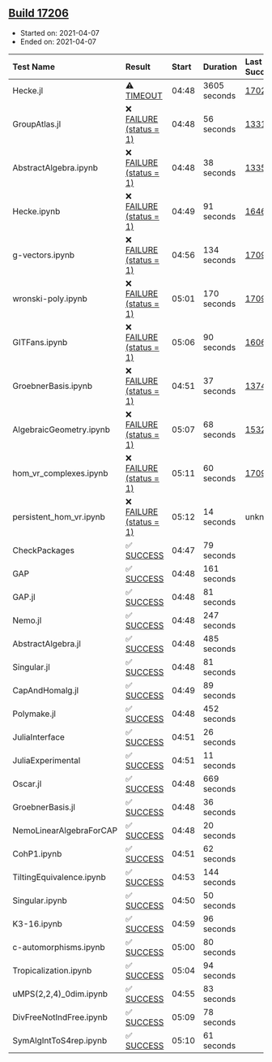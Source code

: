 ## [Build 17206](https://oscarci.mathematik.uni-kl.de/job/oscar/17206/)

* Started on: 2021-04-07
* Ended on: 2021-04-07

| Test Name    | Result | Start | Duration | Last Success | First Failure |
|:-------------|:-------|:------|:---------|:-------------|:--------------|
| Hecke.jl | ⚠ [TIMEOUT](https://oscarci.mathematik.uni-kl.de/job/oscar/17206/artifact/logs/build-17206/Hecke.jl.log) | 04:48 | 3605 seconds | [17022](https://oscarci.mathematik.uni-kl.de/job/oscar/17022/) | [17023](https://oscarci.mathematik.uni-kl.de/job/oscar/17023/) |
| GroupAtlas.jl | ❌ [FAILURE (status = 1)](https://oscarci.mathematik.uni-kl.de/job/oscar/17206/artifact/logs/build-17206/GroupAtlas.jl.log) | 04:48 | 56 seconds | [13311](https://oscarci.mathematik.uni-kl.de/job/oscar/13311/) | [13312](https://oscarci.mathematik.uni-kl.de/job/oscar/13312/) |
| AbstractAlgebra.ipynb | ❌ [FAILURE (status = 1)](https://oscarci.mathematik.uni-kl.de/job/oscar/17206/artifact/logs/build-17206/AbstractAlgebra.ipynb.log) | 04:48 | 38 seconds | [13355](https://oscarci.mathematik.uni-kl.de/job/oscar/13355/) | [13356](https://oscarci.mathematik.uni-kl.de/job/oscar/13356/) |
| Hecke.ipynb | ❌ [FAILURE (status = 1)](https://oscarci.mathematik.uni-kl.de/job/oscar/17206/artifact/logs/build-17206/Hecke.ipynb.log) | 04:49 | 91 seconds | [16463](https://oscarci.mathematik.uni-kl.de/job/oscar/16463/) | [16464](https://oscarci.mathematik.uni-kl.de/job/oscar/16464/) |
| g-vectors.ipynb | ❌ [FAILURE (status = 1)](https://oscarci.mathematik.uni-kl.de/job/oscar/17206/artifact/logs/build-17206/g-vectors.ipynb.log) | 04:56 | 134 seconds | [17099](https://oscarci.mathematik.uni-kl.de/job/oscar/17099/) | [17100](https://oscarci.mathematik.uni-kl.de/job/oscar/17100/) |
| wronski-poly.ipynb | ❌ [FAILURE (status = 1)](https://oscarci.mathematik.uni-kl.de/job/oscar/17206/artifact/logs/build-17206/wronski-poly.ipynb.log) | 05:01 | 170 seconds | [17098](https://oscarci.mathematik.uni-kl.de/job/oscar/17098/) | [17099](https://oscarci.mathematik.uni-kl.de/job/oscar/17099/) |
| GITFans.ipynb | ❌ [FAILURE (status = 1)](https://oscarci.mathematik.uni-kl.de/job/oscar/17206/artifact/logs/build-17206/GITFans.ipynb.log) | 05:06 | 90 seconds | [16068](https://oscarci.mathematik.uni-kl.de/job/oscar/16068/) | [16069](https://oscarci.mathematik.uni-kl.de/job/oscar/16069/) |
| GroebnerBasis.ipynb | ❌ [FAILURE (status = 1)](https://oscarci.mathematik.uni-kl.de/job/oscar/17206/artifact/logs/build-17206/GroebnerBasis.ipynb.log) | 04:51 | 37 seconds | [13748](https://oscarci.mathematik.uni-kl.de/job/oscar/13748/) | [13749](https://oscarci.mathematik.uni-kl.de/job/oscar/13749/) |
| AlgebraicGeometry.ipynb | ❌ [FAILURE (status = 1)](https://oscarci.mathematik.uni-kl.de/job/oscar/17206/artifact/logs/build-17206/AlgebraicGeometry.ipynb.log) | 05:07 | 68 seconds | [15322](https://oscarci.mathematik.uni-kl.de/job/oscar/15322/) | [15323](https://oscarci.mathematik.uni-kl.de/job/oscar/15323/) |
| hom_vr_complexes.ipynb | ❌ [FAILURE (status = 1)](https://oscarci.mathematik.uni-kl.de/job/oscar/17206/artifact/logs/build-17206/hom_vr_complexes.ipynb.log) | 05:11 | 60 seconds | [17099](https://oscarci.mathematik.uni-kl.de/job/oscar/17099/) | [17100](https://oscarci.mathematik.uni-kl.de/job/oscar/17100/) |
| persistent_hom_vr.ipynb | ❌ [FAILURE (status = 1)](https://oscarci.mathematik.uni-kl.de/job/oscar/17206/artifact/logs/build-17206/persistent_hom_vr.ipynb.log) | 05:12 | 14 seconds | unknown | unknown |
| CheckPackages | ✅ [SUCCESS](https://oscarci.mathematik.uni-kl.de/job/oscar/17206/artifact/logs/build-17206/CheckPackages.log) | 04:47 | 79 seconds |  |  |
| GAP | ✅ [SUCCESS](https://oscarci.mathematik.uni-kl.de/job/oscar/17206/artifact/logs/build-17206/GAP.log) | 04:48 | 161 seconds |  |  |
| GAP.jl | ✅ [SUCCESS](https://oscarci.mathematik.uni-kl.de/job/oscar/17206/artifact/logs/build-17206/GAP.jl.log) | 04:48 | 81 seconds |  |  |
| Nemo.jl | ✅ [SUCCESS](https://oscarci.mathematik.uni-kl.de/job/oscar/17206/artifact/logs/build-17206/Nemo.jl.log) | 04:48 | 247 seconds |  |  |
| AbstractAlgebra.jl | ✅ [SUCCESS](https://oscarci.mathematik.uni-kl.de/job/oscar/17206/artifact/logs/build-17206/AbstractAlgebra.jl.log) | 04:48 | 485 seconds |  |  |
| Singular.jl | ✅ [SUCCESS](https://oscarci.mathematik.uni-kl.de/job/oscar/17206/artifact/logs/build-17206/Singular.jl.log) | 04:48 | 81 seconds |  |  |
| CapAndHomalg.jl | ✅ [SUCCESS](https://oscarci.mathematik.uni-kl.de/job/oscar/17206/artifact/logs/build-17206/CapAndHomalg.jl.log) | 04:49 | 89 seconds |  |  |
| Polymake.jl | ✅ [SUCCESS](https://oscarci.mathematik.uni-kl.de/job/oscar/17206/artifact/logs/build-17206/Polymake.jl.log) | 04:48 | 452 seconds |  |  |
| JuliaInterface | ✅ [SUCCESS](https://oscarci.mathematik.uni-kl.de/job/oscar/17206/artifact/logs/build-17206/JuliaInterface.log) | 04:51 | 26 seconds |  |  |
| JuliaExperimental | ✅ [SUCCESS](https://oscarci.mathematik.uni-kl.de/job/oscar/17206/artifact/logs/build-17206/JuliaExperimental.log) | 04:51 | 11 seconds |  |  |
| Oscar.jl | ✅ [SUCCESS](https://oscarci.mathematik.uni-kl.de/job/oscar/17206/artifact/logs/build-17206/Oscar.jl.log) | 04:48 | 669 seconds |  |  |
| GroebnerBasis.jl | ✅ [SUCCESS](https://oscarci.mathematik.uni-kl.de/job/oscar/17206/artifact/logs/build-17206/GroebnerBasis.jl.log) | 04:48 | 36 seconds |  |  |
| NemoLinearAlgebraForCAP | ✅ [SUCCESS](https://oscarci.mathematik.uni-kl.de/job/oscar/17206/artifact/logs/build-17206/NemoLinearAlgebraForCAP.log) | 04:48 | 20 seconds |  |  |
| CohP1.ipynb | ✅ [SUCCESS](https://oscarci.mathematik.uni-kl.de/job/oscar/17206/artifact/logs/build-17206/CohP1.ipynb.log) | 04:51 | 62 seconds |  |  |
| TiltingEquivalence.ipynb | ✅ [SUCCESS](https://oscarci.mathematik.uni-kl.de/job/oscar/17206/artifact/logs/build-17206/TiltingEquivalence.ipynb.log) | 04:53 | 144 seconds |  |  |
| Singular.ipynb | ✅ [SUCCESS](https://oscarci.mathematik.uni-kl.de/job/oscar/17206/artifact/logs/build-17206/Singular.ipynb.log) | 04:50 | 50 seconds |  |  |
| K3-16.ipynb | ✅ [SUCCESS](https://oscarci.mathematik.uni-kl.de/job/oscar/17206/artifact/logs/build-17206/K3-16.ipynb.log) | 04:59 | 96 seconds |  |  |
| c-automorphisms.ipynb | ✅ [SUCCESS](https://oscarci.mathematik.uni-kl.de/job/oscar/17206/artifact/logs/build-17206/c-automorphisms.ipynb.log) | 05:00 | 80 seconds |  |  |
| Tropicalization.ipynb | ✅ [SUCCESS](https://oscarci.mathematik.uni-kl.de/job/oscar/17206/artifact/logs/build-17206/Tropicalization.ipynb.log) | 05:04 | 94 seconds |  |  |
| uMPS(2,2,4)_0dim.ipynb | ✅ [SUCCESS](https://oscarci.mathematik.uni-kl.de/job/oscar/17206/artifact/logs/build-17206/uMPS-2-2-4-_0dim.ipynb.log) | 04:55 | 83 seconds |  |  |
| DivFreeNotIndFree.ipynb | ✅ [SUCCESS](https://oscarci.mathematik.uni-kl.de/job/oscar/17206/artifact/logs/build-17206/DivFreeNotIndFree.ipynb.log) | 05:09 | 78 seconds |  |  |
| SymAlgIntToS4rep.ipynb | ✅ [SUCCESS](https://oscarci.mathematik.uni-kl.de/job/oscar/17206/artifact/logs/build-17206/SymAlgIntToS4rep.ipynb.log) | 05:10 | 61 seconds |  |  |

